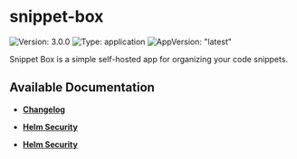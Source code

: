 # snippet-box

![Version: 3.0.0](https://img.shields.io/badge/Version-3.0.0-informational?style=flat-square) ![Type: application](https://img.shields.io/badge/Type-application-informational?style=flat-square) ![AppVersion: "latest"](https://img.shields.io/badge/AppVersion-"latest"-informational?style=flat-square)

Snippet Box is a simple self-hosted app for organizing your code snippets.

## Available Documentation

- [**Changelog**](CHANGELOG)

- [**Helm Security**](container-security)

- [**Helm Security**](helm-security)

